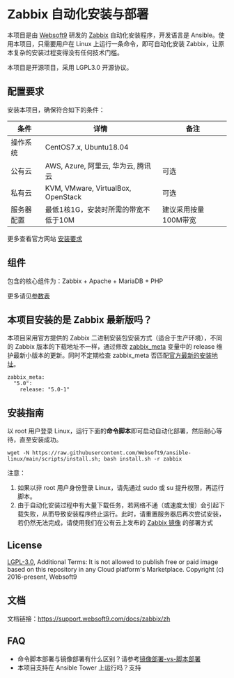 # Zabbix 自动化安装与部署

本项目是由 [Websoft9](http://www.websoft9.com) 研发的 [Zabbix](https://www.zabbix.com/download) 自动化安装程序，开发语言是 Ansible。使用本项目，只需要用户在 Linux 上运行一条命令，即可自动化安装 Zabbix，让原本复杂的安装过程变得没有任何技术门槛。  

本项目是开源项目，采用 LGPL3.0 开源协议。

## 配置要求

安装本项目，确保符合如下的条件：

| 条件       | 详情       | 备注  |
| ------------ | ------------ | ----- |
| 操作系统       | CentOS7.x, Ubuntu18.04       |   |
| 公有云| AWS, Azure, 阿里云, 华为云, 腾讯云 | 可选 |
| 私有云|  KVM, VMware, VirtualBox, OpenStack | 可选 |
| 服务器配置 | 最低1核1G，安装时所需的带宽不低于10M |  建议采用按量100M带宽 |

更多查看官方网站 [安装要求](https://www.zabbix.com/documentation/4.0/zh/manual/installation/requirements)

## 组件

包含的核心组件为：Zabbix + Apache + MariaDB + PHP

更多请见[参数表](/docs/zh/stack-components.md)

## 本项目安装的是 Zabbix 最新版吗？

本项目采用官方提供的 Zabbix 二进制安装包安装方式（适合于生产环境），不同的 Zabbix 版本的下载地址不一样，通过修改 [zabbix_meta](/roles/zabbix/defaults/main.yml) 变量中的 release 维护最新小版本的更新。同时不定期检查 zabbix_meta 否匹配[官方最新的安装地址](https://www.zabbix.com/download)。

```
zabbix_meta:
  "5.0":
    release: "5.0-1"
```

## 安装指南

以 root 用户登录 Linux，运行下面的**命令脚本**即可启动自动化部署，然后耐心等待，直至安装成功。

```
wget -N https://raw.githubusercontent.com/Websoft9/ansible-linux/main/scripts/install.sh; bash install.sh -r zabbix
```  

注意：  

1. 如果以非 root 用户身份登录 Linux，请先通过 sudo 或 su 提升权限，再运行脚本。
2. 由于自动化安装过程中有大量下载任务，若网络不通（或速度太慢）会引起下载失败，从而导致安装程序终止运行。此时，请重置服务器后再次尝试安装，若仍然无法完成，请使用我们在公有云上发布的 [Zabbix 镜像](https://apps.websoft9.com/zabbix) 的部署方式

## License

[LGPL-3.0](/License.md), Additional Terms: It is not allowed to publish free or paid image based on this repository in any Cloud platform's Marketplace.
Copyright (c) 2016-present, Websoft9

## 文档

文档链接：https://support.websoft9.com/docs/zabbix/zh

## FAQ

- 命令脚本部署与镜像部署有什么区别？请参考[镜像部署-vs-脚本部署](https://support.websoft9.com/docs/faq/zh/bz-product.html#镜像部署-vs-脚本部署)
- 本项目支持在 Ansible Tower 上运行吗？支持
